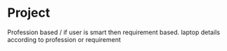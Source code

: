 # Project
Profession based / if user is smart then  requirement based.
laptop details according to profession or requirement
